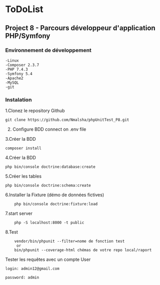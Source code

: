 # ToDoList

## Project 8 - Parcours développeur d'application PHP/Symfony

### Environnement de développement

    -Linux
    -Composer 2.3.7
    -PHP 7.4.3
    -Symfony 5.4
    -Apache2
    -MySQL
    -git

### Instalation

1.Clonez le repository Github

    git clone https://github.com/Nmalsha/phpUnitTest_P8.git

2. Configure BDD connect on .env file

3.Créer la BDD

    composer install

4.Créer la BDD

    php bin/console doctrine:database:create

5.Créer les tables

    php bin/console doctrine:schema:create

6.Installer la Fixture (démo de données fictives)

        php bin/console doctrine:fixture:load

7.start server

        php -S localhost:8000 -t public

8.Test

        vendor/bin/phpunit --filter=nome de fonction test
         or
        bin/phpunit --coverage-html chémas de votre repo local/raport

Tester les requêtes avec un compte User

    login: admin12@gmail.com

    password: admin
